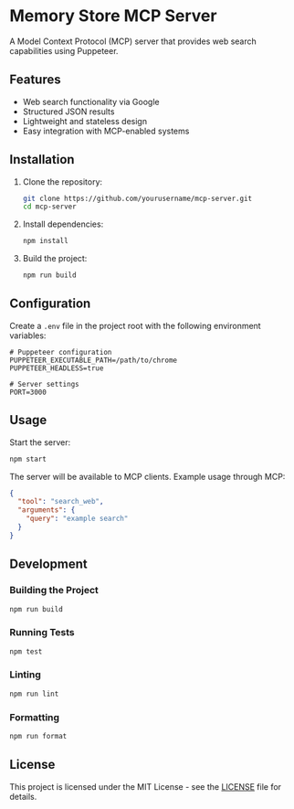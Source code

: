 # Memory Store MCP Server

A Model Context Protocol (MCP) server that provides web search capabilities using Puppeteer.

## Features

- Web search functionality via Google
- Structured JSON results
- Lightweight and stateless design
- Easy integration with MCP-enabled systems

## Installation

1. Clone the repository:

   ```bash
   git clone https://github.com/yourusername/mcp-server.git
   cd mcp-server
   ```

2. Install dependencies:

   ```bash
   npm install
   ```

3. Build the project:
   ```bash
   npm run build
   ```

## Configuration

Create a `.env` file in the project root with the following environment variables:

```env
# Puppeteer configuration
PUPPETEER_EXECUTABLE_PATH=/path/to/chrome
PUPPETEER_HEADLESS=true

# Server settings
PORT=3000
```

## Usage

Start the server:

```bash
npm start
```

The server will be available to MCP clients. Example usage through MCP:

```json
{
  "tool": "search_web",
  "arguments": {
    "query": "example search"
  }
}
```

## Development

### Building the Project

```bash
npm run build
```

### Running Tests

```bash
npm test
```

### Linting

```bash
npm run lint
```

### Formatting

```bash
npm run format
```

## License

This project is licensed under the MIT License - see the [LICENSE](LICENSE) file for details.
